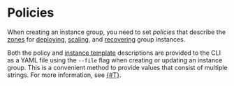 # Policies

When creating an instance group, you need to set _policies_ that describe the [zones](allocation-policy.md) for [deploying](deploy-policy.md), [scaling](scale-policy.md), and [recovering](healing-policy.md) group instances.

Both the policy and [instance template](../instance-template.md) descriptions are provided to the CLI as a YAML file using the `--file` flag when creating or updating an instance group. This is a convenient method to provide values that consist of multiple strings. For more information, see [{#T}](../../../operations/instance-groups/create-fixed-group.md).
